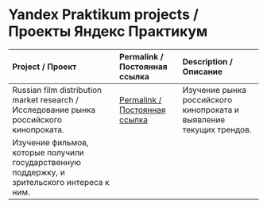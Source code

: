# Yandex Praktikum projects / Проекты Яндекс Практикум
| Project / Проект | Permalink / Постоянная ссылка | Description / Описание |
| :- | :- | :- |
| Russian film distribution market research / Исследование рынка российского кинопроката.| [Permalink / Постоянная ссылка](https://github.com/mrBrain101/Yandex_Praktikum_2023/blob/468ee601de11a75b10659e26f2ace5f5e8c5dcb1/Ya_Practicum_MK_movie_research_distr.ipynb)| Изучение рынка российского кинопроката и выявление текущих трендов.
Изучение фильмов, которые получили государственную поддержку, и зрительского интереса к ним. | 
